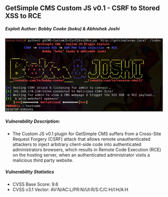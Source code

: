 ## GetSimple CMS Custom JS v0.1 - CSRF to Stored XSS to RCE
##### Exploit Author: Bobby Cooke (boku) & Abhishek Joshi

![](gscms-customJS-datExploitScreencap.png)

##### Vulnerability Description:
+ The Custom JS v0.1 plugin for GetSimple CMS suffers from a Cross-Site Request Forgery (CSRF) attack that allows remote unauthenticated attackers to inject arbitrary client-side code into authenticated administrators browsers, which results in Remote Code Execution (RCE) on the hosting server, when an authenticated administrator visits a malicious third party website.

##### Vulnerability Statistics
+ CVSS Base Score: 9.6
+ CVSS v3.1 Vector: AV:N/AC:L/PR:N/UI:R/S:C/C:H/I:H/A:H



